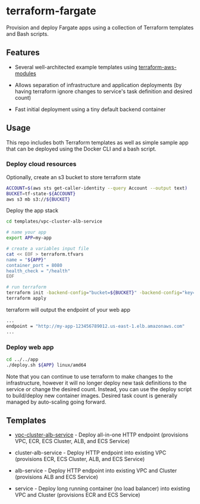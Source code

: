 # terraform-fargate

Provision and deploy Fargate apps using a collection of Terraform templates and Bash scripts.


## Features

- Several well-architected example templates using [terraform-aws-modules](https://registry.terraform.io/namespaces/terraform-aws-modules)

- Allows separation of infrastructure and application deployments (by having terraform ignore changes to service's task definition and desired count)

- Fast initial deployment using a tiny default backend container

## Usage

This repo includes both Terraform templates as well as simple sample app that can be deployed using the Docker CLI and a bash script.

### Deploy cloud resources

Optionally, create an s3 bucket to store terraform state

```sh
ACCOUNT=$(aws sts get-caller-identity --query Account --output text)
BUCKET=tf-state-${ACCOUNT}
aws s3 mb s3://${BUCKET}
```

Deploy the app stack

```sh
cd templates/vpc-cluster-alb-service

# name your app
export APP=my-app

# create a variables input file
cat << EOF > terraform.tfvars
name = "${APP}"
container_port = 8080
health_check = "/health"
EOF

# run terraform
terraform init -backend-config="bucket=${BUCKET}" -backend-config="key=${APP}.tfstate"
terraform apply
```

terraform will output the endpoint of your web app
```sh
...
endpoint = "http://my-app-123456789012.us-east-1.elb.amazonaws.com"
...
```

### Deploy web app

```sh
cd ../../app
./deploy.sh ${APP} linux/amd64
```

Note that you can continue to use terraform to make changes to the infrastructure, however it will no longer deploy new task definitions to the service or change the desired count. Instead, you can use the deploy script to build/deploy new container images. Desired task count is generally managed by auto-scaling going forward.


## Templates

- [vpc-cluster-alb-service](./templates/vpc-cluster-alb-service/README.md) - Deploy all-in-one HTTP endpoint (provisions VPC, ECR, ECS Cluster, ALB, and ECS Service)

- cluster-alb-service - Deploy HTTP endpoint into existing VPC (provisions ECR, ECS Cluster, ALB, and ECS Service)

- alb-service - Deploy HTTP endpoint into existing VPC and Cluster (provisions ALB and ECS Service)

- service - Deploy long running container (no load balancer) into existing VPC and Cluster (provisions ECR and ECS Service)
